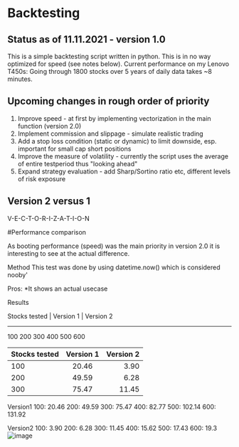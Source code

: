 # Backtesting



## Status as of 11.11.2021 - version 1.0

This is a simple backtesting script written in python. This is in no way optimized for speed (see notes below).
Current performance on my Lenovo T450s: Going through 1800 stocks over 5 years of daily data takes ~8 minutes.


## Upcoming changes in rough order of priority

1) Improve speed - at first by implementing vectorization in the main function (version 2.0)
2) Implement commission and slippage - simulate realistic trading
3) Add a stop loss condition (static or dynamic) to limit downside, esp. important for small cap short positions
4) Improve the measure of volatility - currently the script uses the average of entire testperiod thus "looking ahead"
5) Expand strategy evaluation - add Sharp/Sortino ratio etc, different levels of risk exposure 
 

## Version 2 versus 1
V-E-C-T-O-R-I-Z-A-T-I-O-N

#Performance comparison

As booting performance (speed) was the main priority in version 2.0 it is interesting to see at the actual difference.

Method
This test was done by using datetime.now() which is considered nooby'

Pros:
*It shows an actual usecase

Results

Stocks tested | Version 1 | Version 2
-------------   ---------   ---------
100
200
300
400
500
600


| Stocks tested | Version 1    | Version 2    |
| :------------ |:------------:| ------------:|
| 100           | 20.46        | 3.90        |
| 200           | 49.59        | 6.28        |
| 300           | 75.47        | 11.45        |



Version1
100: 20.46
200: 49.59
300: 75.47
400: 82.77
500: 102.14
600: 131.92

Version2
100: 3.90
200: 6.28
300: 11.45
400: 15.62
500: 17.43
600:  19.3![image](https://user-images.githubusercontent.com/36546351/143241486-dc7d1330-be03-4106-8a4a-6e09dd45575f.png)



